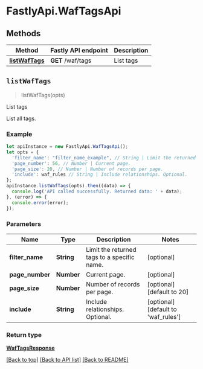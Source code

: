 # FastlyApi.WafTagsApi



## Methods

Method | Fastly API endpoint | Description
------------- | ------------- | -------------
[**listWafTags**](WafTagsApi.md#listWafTags) | **GET** /waf/tags | List tags



## `listWafTags`

> listWafTags(opts)

List tags

List all tags.

### Example

```javascript
let apiInstance = new FastlyApi.WafTagsApi();
let opts = {
  'filter_name': "filter_name_example", // String | Limit the returned tags to a specific name.
  'page_number': 56, // Number | Current page.
  'page_size': 20, // Number | Number of records per page.
  'include': waf_rules // String | Include relationships. Optional.
};
apiInstance.listWafTags(opts).then((data) => {
  console.log('API called successfully. Returned data: ' + data);
}, (error) => {
  console.error(error);
});

```

### Parameters

Name | Type | Description  | Notes
------------- | ------------- | ------------- | -------------
**filter_name** | **String** | Limit the returned tags to a specific name. | [optional]
**page_number** | **Number** | Current page. | [optional]
**page_size** | **Number** | Number of records per page. | [optional] [default to 20]
**include** | **String** | Include relationships. Optional. | [optional] [default to &#39;waf_rules&#39;]

### Return type

[**WafTagsResponse**](WafTagsResponse.md)


[[Back to top]](#) [[Back to API list]](../../README.md#endpoints)
[[Back to README]](../../README.md)
